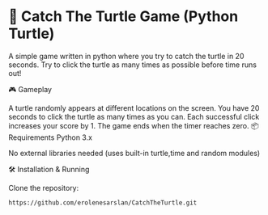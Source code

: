 # 🐢 Catch The Turtle Game (Python Turtle)

A simple game written in python where you try to catch the turtle in 20 seconds. Try to click the turtle as many times as possible before time runs out!

🎮 Gameplay

A turtle randomly appears at different locations on the screen.
You have 20 seconds to click the turtle as many times as you can.
Each successful click increases your score by 1.
The game ends when the timer reaches zero.
📦 Requirements
Python 3.x

No external libraries needed (uses built-in turtle,time and random modules)

🛠️ Installation & Running

Clone the repository:
```bash
https://github.com/erolenesarslan/CatchTheTurtle.git
